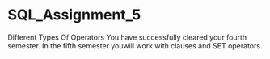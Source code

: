 # SQL_Assignment_5
Different Types Of Operators
You have successfully cleared your fourth semester. In the fifth semester youwill
work with clauses and SET operators.
